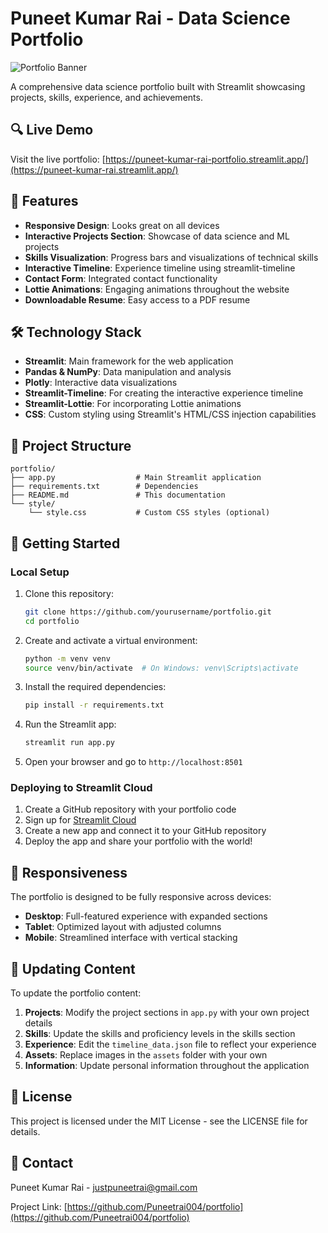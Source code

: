 # Puneet Kumar Rai - Data Science Portfolio

![Portfolio Banner](./assets/banner.jpg)

A comprehensive data science portfolio built with Streamlit showcasing projects, skills, experience, and achievements.

## 🔍 Live Demo

Visit the live portfolio: [https://puneet-kumar-rai-portfolio.streamlit.app/](https://puneet-kumar-rai.streamlit.app/)

## 🌟 Features

- **Responsive Design**: Looks great on all devices
- **Interactive Projects Section**: Showcase of data science and ML projects
- **Skills Visualization**: Progress bars and visualizations of technical skills
- **Interactive Timeline**: Experience timeline using streamlit-timeline
- **Contact Form**: Integrated contact functionality
- **Lottie Animations**: Engaging animations throughout the website
- **Downloadable Resume**: Easy access to a PDF resume

## 🛠️ Technology Stack

- **Streamlit**: Main framework for the web application
- **Pandas & NumPy**: Data manipulation and analysis
- **Plotly**: Interactive data visualizations
- **Streamlit-Timeline**: For creating the interactive experience timeline
- **Streamlit-Lottie**: For incorporating Lottie animations
- **CSS**: Custom styling using Streamlit's HTML/CSS injection capabilities

## 📂 Project Structure

```
portfolio/
├── app.py                  # Main Streamlit application
├── requirements.txt        # Dependencies
├── README.md               # This documentation
└── style/
    └── style.css           # Custom CSS styles (optional)
```

## 🚀 Getting Started

### Local Setup

1. Clone this repository:
   ```bash
   git clone https://github.com/yourusername/portfolio.git
   cd portfolio
   ```

2. Create and activate a virtual environment:
   ```bash
   python -m venv venv
   source venv/bin/activate  # On Windows: venv\Scripts\activate
   ```

3. Install the required dependencies:
   ```bash
   pip install -r requirements.txt
   ```

4. Run the Streamlit app:
   ```bash
   streamlit run app.py
   ```

5. Open your browser and go to `http://localhost:8501`

### Deploying to Streamlit Cloud

1. Create a GitHub repository with your portfolio code
2. Sign up for [Streamlit Cloud](https://streamlit.io/cloud)
3. Create a new app and connect it to your GitHub repository
4. Deploy the app and share your portfolio with the world!

## 📱 Responsiveness

The portfolio is designed to be fully responsive across devices:
- **Desktop**: Full-featured experience with expanded sections
- **Tablet**: Optimized layout with adjusted columns
- **Mobile**: Streamlined interface with vertical stacking

## 🔄 Updating Content

To update the portfolio content:

1. **Projects**: Modify the project sections in `app.py` with your own project details
2. **Skills**: Update the skills and proficiency levels in the skills section
3. **Experience**: Edit the `timeline_data.json` file to reflect your experience
4. **Assets**: Replace images in the `assets` folder with your own
5. **Information**: Update personal information throughout the application

## 📝 License

This project is licensed under the MIT License - see the LICENSE file for details.

## 📧 Contact

Puneet Kumar Rai - [justpuneetrai@gmail.com](mailto:justpuneetrai@gmail.com)

Project Link: [https://github.com/Puneetrai004/portfolio](https://github.com/Puneetrai004/portfolio)
